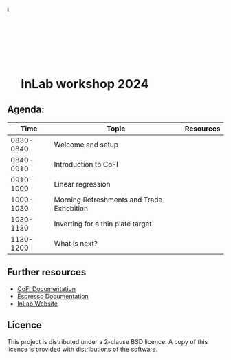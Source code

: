 # <img src="https://raw.githubusercontent.com/inlab-geo/cofi/main/docs/source/_static/latte_art_cropped.png" width="5%" style="vertical-align:bottom"/> InLab workshop 2024






## Agenda:

| Time | Topic | Resources |
| --- | --- | --- |
| 0830-0840 | Welcome and setup | |
| 0840-0910 | Introduction to CoFI | |
| 0910-1000 | Linear regression | |
| 1000-1030 | Morning Refreshments and Trade Exhebition | |
| 1030-1130 | Inverting for a thin plate target | |
| 1130-1200 | What is next? | |



## Further resources

- [CoFI Documentation](https://cofi.readthedocs.io)
- [Espresso Documentation](https://geo-espresso.readthedocs.io)
- [InLab Website](https://inlab.edu.au)

## Licence

This project is distributed under a 2-clause BSD licence. A copy of this licence is 
provided with distributions of the software.
